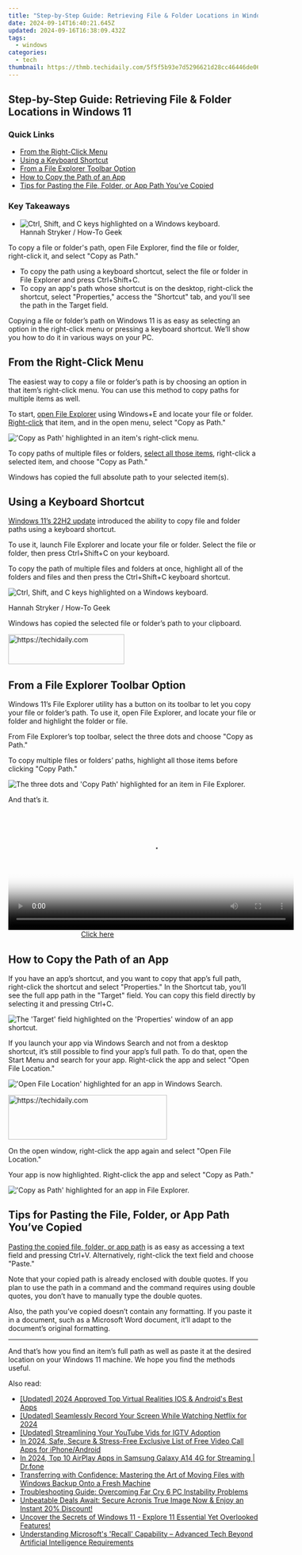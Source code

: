 ```yaml
---
title: "Step-by-Step Guide: Retrieving File & Folder Locations in Windows 11"
date: 2024-09-14T16:40:21.645Z
updated: 2024-09-16T16:38:09.432Z
tags:
  - windows
categories:
  - tech
thumbnail: https://thmb.techidaily.com/5f5f5b93e7d5296621d28cc46446de06ad76f2671bd83441f8c16419df01fcdb.jpg
---
```


## Step-by-Step Guide: Retrieving File & Folder Locations in Windows 11

### Quick Links

* [From the Right-Click Menu](https://tiktok-clips.techidaily.com/updated-2024-approved-unveil-the-secrets-of-exceptional-tiktok-intro-videos-mac/)
* [Using a Keyboard Shortcut](https://facebook-video-share.techidaily.com/new-in-2024-discover-top-15-youtube-sources-for-sci-education/)
* [From a File Explorer Toolbar Option](https://vp-tips.techidaily.com/updated-revolutionizing-image-capture-with-ios-11-updates/)
* [How to Copy the Path of an App](https://win11-tips.techidaily.com/breaking-barriers-uniting-pc-and-android-devices/)
* [Tips for Pasting the File, Folder, or App Path You’ve Copied](https://win-answers.techidaily.com/quick-solution-to-rectify-minecrafts-sudden-crash-with-exit-code-0/)

### Key Takeaways

* ![Ctrl, Shift, and C keys highlighted on a Windows keyboard.](https://static1.howtogeekimages.com/wordpress/wp-content/uploads/2024/01/2-copy-path-keyboard-shortcut.jpg)  
Hannah Stryker / How-To Geek  
    
 To copy a file or folder's path, open File Explorer, find the file or folder, right-click it, and select "Copy as Path."
* To copy the path using a keyboard shortcut, select the file or folder in File Explorer and press Ctrl+Shift+C.
* To copy an app's path whose shortcut is on the desktop, right-click the shortcut, select "Properties," access the "Shortcut" tab, and you'll see the path in the Target field.

 Copying a file or folder’s path on Windows 11 is as easy as selecting an option in the right-click menu or pressing a keyboard shortcut. We’ll show you how to do it in various ways on your PC.

##  From the Right-Click Menu

 The easiest way to copy a file or folder’s path is by choosing an option in that item’s right-click menu. You can use this method to copy paths for multiple items as well.

 To start, [open File Explorer](https://pokemon-go-android.techidaily.com/how-to-get-and-use-pokemon-go-promo-codes-on-realme-c67-4g-drfone-by-drfone-virtual-android/) using Windows+E and locate your file or folder. [Right-click](https://desktop-recording.techidaily.com/updated-the-art-of-recording-fun-6-techniques-to-document-minecraft-for-2024/) that item, and in the open menu, select "Copy as Path."

!['Copy as Path' highlighted in an item's right-click menu.](https://static1.howtogeekimages.com/wordpress/wp-content/uploads/2024/01/1-copy-path-right-click-menu.jpg) 

 To copy paths of multiple files or folders, [select all those items](https://on-screen-recording.techidaily.com/updated-effective-strategies-to-capture-and-save-google-voice-dialogues-for-2024/), right-click a selected item, and choose "Copy as Path."

 Windows has copied the full absolute path to your selected item(s).

##  Using a Keyboard Shortcut

[Windows 11’s 22H2 update](https://extra-skills.techidaily.com/2024-approved-snickerscreen-composer/) introduced the ability to copy file and folder paths using a keyboard shortcut.

 To use it, launch File Explorer and locate your file or folder. Select the file or folder, then press Ctrl+Shift+C on your keyboard.

 To copy the path of multiple files and folders at once, highlight all of the folders and files and then press the Ctrl+Shift+C keyboard shortcut.

![Ctrl, Shift, and C keys highlighted on a Windows keyboard.](https://static1.howtogeekimages.com/wordpress/wp-content/uploads/2024/01/2-copy-path-keyboard-shortcut.jpg) 

Hannah Stryker / How-To Geek  
  
 Windows has copied the selected file or folder’s path to your clipboard.

<!-- affiliate ads begin -->
<a href="https://25home.pxf.io/c/5597632/2123471/16836" target="_top" id="2123471">
  <img src="//a.impactradius-go.com/display-ad/16836-2123471" border="0" alt="https://techidaily.com" width="234" height="60"/>
</a>
<img height="0" width="0" src="https://25home.pxf.io/i/5597632/2123471/16836" style="position:absolute;visibility:hidden;" border="0" />
<!-- affiliate ads end -->

##  From a File Explorer Toolbar Option

 Windows 11’s File Explorer utility has a button on its toolbar to let you copy your file or folder’s path. To use it, open File Explorer, and locate your file or folder and highlight the folder or file.

 From File Explorer’s top toolbar, select the three dots and choose "Copy as Path."

 To copy multiple files or folders’ paths, highlight all those items before clicking "Copy Path."

![The three dots and 'Copy Path' highlighted for an item in File Explorer.](https://static1.howtogeekimages.com/wordpress/wp-content/uploads/2024/01/3-copy-path-file-explorer-toolbar-option.jpg) 

 And that’s it.

<!-- affiliate ads begin -->
<span id="1983475">
					<video width="576" height="240" style="cursor:pointer"
           poster="//a.impactradius-go.com/display-clicktoplayimage/1983475.png"
           onclick="if(!this.playClicked){this.play();this.setAttribute('controls',true);this.playClicked=true;}">
	   <source src="//a.impactradius-go.com/display-ad/22993-1983475">
	   <img src="//a.impactradius-go.com/display-clicktoplayimage/1983475.png" style="border: none; height: 100%; width: 100%; object-fit: contain">
	</video>
	<div style="width:360px;text-align:center"><a href="javascript:window.open(decodeURIComponent('https%3A%2F%2Fhomestyler.sjv.io%2Fc%2F5597632%2F1983475%2F22993'), '_blank');void(0);">Click here</a></div>
</span>
<img height="0" width="0" src="https://imp.pxf.io/i/5597632/1983475/22993" style="position:absolute;visibility:hidden;" border="0" />
<!-- affiliate ads end -->

##  How to Copy the Path of an App

 If you have an app’s shortcut, and you want to copy that app’s full path, right-click the shortcut and select "Properties." In the Shortcut tab, you’ll see the full app path in the "Target" field. You can copy this field directly by selecting it and pressing Ctrl+C. 

![The 'Target' field highlighted on the 'Properties' window of an app shortcut.](https://static1.howtogeekimages.com/wordpress/wp-content/uploads/2024/01/4-copy-path-app-shortcut-target-field.jpg) 

 If you launch your app via Windows Search and not from a desktop shortcut, it’s still possible to find your app’s full path. To do that, open the Start Menu and search for your app. Right-click the app and select "Open File Location."

!['Open File Location' highlighted for an app in Windows Search.](https://static1.howtogeekimages.com/wordpress/wp-content/uploads/2024/01/5-open-app-location-start-menu.jpg) 

<!-- affiliate ads begin -->
<a href="https://aligracehair.sjv.io/c/5597632/2115917/19272" target="_top" id="2115917">
  <img src="//a.impactradius-go.com/display-ad/19272-2115917" border="0" alt="https://techidaily.com" width="320" height="90"/>
</a>
<img height="0" width="0" src="https://aligracehair.sjv.io/i/5597632/2115917/19272" style="position:absolute;visibility:hidden;" border="0" />
<!-- affiliate ads end -->

 On the open window, right-click the app again and select "Open File Location."

 Your app is now highlighted. Right-click the app and select "Copy as Path."

!['Copy as Path' highlighted for an app in File Explorer.](https://static1.howtogeekimages.com/wordpress/wp-content/uploads/2024/01/6-copy-app-path.jpg) 

##  Tips for Pasting the File, Folder, or App Path You’ve Copied

[Pasting the copied file, folder, or app path](https://twitter-videos.techidaily.com/new-in-2024-gain-twitter-gifs-for-pc-download-made-simple/) is as easy as accessing a text field and pressing Ctrl+V. Alternatively, right-click the text field and choose "Paste."

 Note that your copied path is already enclosed with double quotes. If you plan to use the path in a command and the command requires using double quotes, you don’t have to manually type the double quotes.

 Also, the path you’ve copied doesn’t contain any formatting. If you paste it in a document, such as a Microsoft Word document, it’ll adapt to the document’s original formatting.

---

 And that’s how you find an item’s full path as well as paste it at the desired location on your Windows 11 machine. We hope you find the methods useful.

<ins class="adsbygoogle"
     style="display:block"
     data-ad-format="autorelaxed"
     data-ad-client="ca-pub-7571918770474297"
     data-ad-slot="1223367746"></ins>

<ins class="adsbygoogle"
     style="display:block"
     data-ad-client="ca-pub-7571918770474297"
     data-ad-slot="8358498916"
     data-ad-format="auto"
     data-full-width-responsive="true"></ins>

<span class="atpl-alsoreadstyle">Also read:</span>
<div><ul>
<li><a href="https://fox-links.techidaily.com/updated-2024-approved-top-virtual-realities-ios-and-androids-best-apps/"><u>[Updated] 2024 Approved Top Virtual Realities IOS & Android's Best Apps</u></a></li>
<li><a href="https://video-screen-grab.techidaily.com/updated-seamlessly-record-your-screen-while-watching-netflix-for-2024/"><u>[Updated] Seamlessly Record Your Screen While Watching Netflix for 2024</u></a></li>
<li><a href="https://youtube-lab.techidaily.com/ed-streamlining-your-youtube-vids-for-igtv-adoption/"><u>[Updated] Streamlining Your YouTube Vids for IGTV Adoption</u></a></li>
<li><a href="https://visual-screen-recording.techidaily.com/in-2024-safe-secure-and-stress-free-exclusive-list-of-free-video-call-apps-for-iphoneandroid/"><u>In 2024, Safe, Secure & Stress-Free Exclusive List of Free Video Call Apps for iPhone/Android</u></a></li>
<li><a href="https://screen-mirror.techidaily.com/in-2024-top-10-airplay-apps-in-samsung-galaxy-a14-4g-for-streaming-drfone-by-drfone-android/"><u>In 2024, Top 10 AirPlay Apps in Samsung Galaxy A14 4G for Streaming | Dr.fone</u></a></li>
<li><a href="https://win-forum.techidaily.com/transferring-with-confidence-mastering-the-art-of-moving-files-with-windows-backup-onto-a-fresh-machine/"><u>Transferring with Confidence: Mastering the Art of Moving Files with Windows Backup Onto a Fresh Machine</u></a></li>
<li><a href="https://win-blog.techidaily.com/troubleshooting-guide-overcoming-far-cry-6-pc-instability-problems/"><u>Troubleshooting Guide: Overcoming Far Cry 6 PC Instability Problems</u></a></li>
<li><a href="https://win-forum.techidaily.com/unbeatable-deals-await-secure-acronis-true-image-now-and-enjoy-an-instant-20-discount/"><u>Unbeatable Deals Await: Secure Acronis True Image Now & Enjoy an Instant 20% Discount!</u></a></li>
<li><a href="https://win-forum.techidaily.com/uncover-the-secrets-of-windows-11-explore-11-essential-yet-overlooked-features/"><u>Uncover the Secrets of Windows 11 - Explore 11 Essential Yet Overlooked Features!</u></a></li>
<li><a href="https://win-forum.techidaily.com/understanding-microsofts-recall-capability-advanced-tech-beyond-artificial-intelligence-requirements/"><u>Understanding Microsoft's 'Recall' Capability – Advanced Tech Beyond Artificial Intelligence Requirements</u></a></li>
</ul></div>

